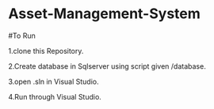 # Asset-Management-System

#To Run

1.clone this Repository.

2.Create database in Sqlserver using script given /database.

3.open .sln in Visual Studio.

4.Run through Visual Studio.
